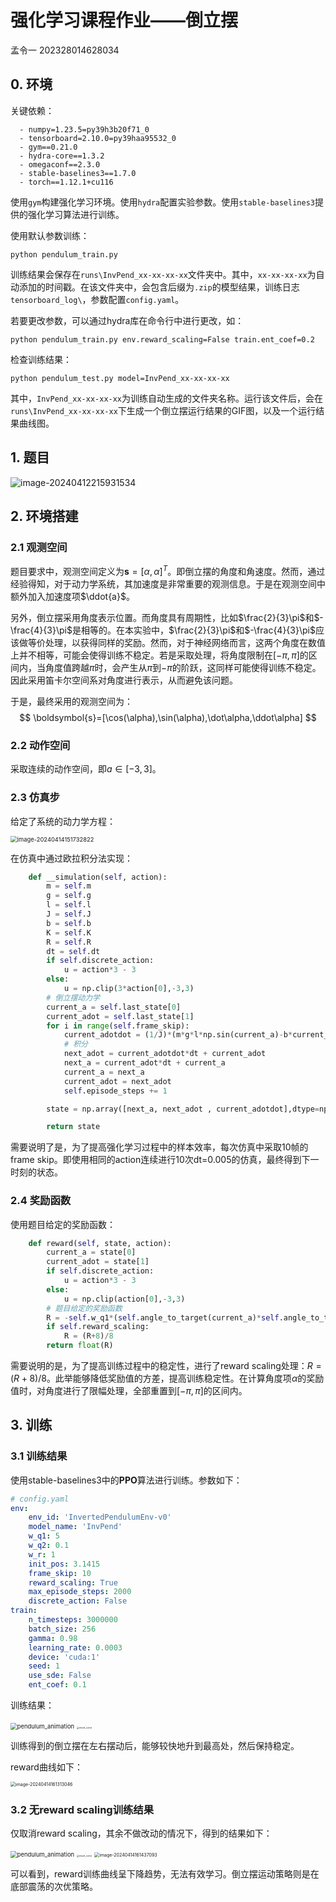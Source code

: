 # 强化学习课程作业——倒立摆

孟令一 202328014628034

## 0. 环境

关键依赖：

```
  - numpy=1.23.5=py39h3b20f71_0
  - tensorboard=2.10.0=py39haa95532_0
  - gym==0.21.0
  - hydra-core==1.3.2
  - omegaconf==2.3.0
  - stable-baselines3==1.7.0
  - torch==1.12.1+cu116
```

使用`gym`构建强化学习环境。使用`hydra`配置实验参数。使用`stable-baselines3`提供的强化学习算法进行训练。

使用默认参数训练：

`python pendulum_train.py`

训练结果会保存在`runs\InvPend_xx-xx-xx-xx`文件夹中。其中，`xx-xx-xx-xx`为自动添加的时间戳。在该文件夹中，会包含后缀为`.zip`的模型结果，训练日志`tensorboard_log\`，参数配置`config.yaml`。

若要更改参数，可以通过hydra库在命令行中进行更改，如：

`python pendulum_train.py env.reward_scaling=False train.ent_coef=0.2`

检查训练结果：

`python pendulum_test.py model=InvPend_xx-xx-xx-xx`

其中，`InvPend_xx-xx-xx-xx`为训练自动生成的文件夹名称。运行该文件后，会在`runs\InvPend_xx-xx-xx-xx`下生成一个倒立摆运行结果的GIF图，以及一个运行结果曲线图。

## 1. 题目

![image-20240412215931534](C:\Users\孟一凌\AppData\Roaming\Typora\typora-user-images\image-20240412215931534.png)

## 2. 环境搭建

### 2.1 观测空间

题目要求中，观测空间定义为$\boldsymbol s = [\alpha, \dot{\alpha}]^T$。即倒立摆的角度和角速度。然而，通过经验得知，对于动力学系统，其加速度是非常重要的观测信息。于是在观测空间中额外加入加速度项$\ddot{a}$。

另外，倒立摆采用角度表示位置。而角度具有周期性，比如$\frac{2}{3}\pi$和$-\frac{4}{3}\pi$是相等的。在本实验中，$\frac{2}{3}\pi$和$-\frac{4}{3}\pi$应该做等价处理，以获得同样的奖励。然而，对于神经网络而言，这两个角度在数值上并不相等，可能会使得训练不稳定。若是采取处理，将角度限制在$[-\pi,\pi]$的区间内，当角度值跨越$\pi$时，会产生从$\pi$到$-\pi$的阶跃，这同样可能使得训练不稳定。因此采用笛卡尔空间系对角度进行表示，从而避免该问题。

于是，最终采用的观测空间为：
$$
\boldsymbol{s}=[\cos(\alpha),\sin(\alpha),\dot\alpha,\ddot\alpha]
$$

### 2.2 动作空间

采取连续的动作空间，即$a\in[-3,3]$。

### 2.3 仿真步

给定了系统的动力学方程：

<img src="C:\Users\孟一凌\AppData\Roaming\Typora\typora-user-images\image-20240414151732822.png" alt="image-20240414151732822" style="zoom: 67%;" />

在仿真中通过欧拉积分法实现：

```python
    def __simulation(self, action):     
        m = self.m
        g = self.g
        l = self.l
        J = self.J
        b = self.b
        K = self.K
        R = self.R
        dt = self.dt
        if self.discrete_action:
            u = action*3 - 3
        else:
            u = np.clip(3*action[0],-3,3)
        # 倒立摆动力学
        current_a = self.last_state[0]
        current_adot = self.last_state[1]  
        for i in range(self.frame_skip):      
            current_adotdot = (1/J)*(m*g*l*np.sin(current_a)-b*current_adot-K*K*current_adot/R+K*u/R)
            # 积分
            next_adot = current_adotdot*dt + current_adot 
            next_a = current_adot*dt + current_a
            current_a = next_a
            current_adot = next_adot
            self.episode_steps += 1

        state = np.array([next_a, next_adot , current_adotdot],dtype=np.float32)

        return state
```

需要说明了是，为了提高强化学习过程中的样本效率，每次仿真中采取10帧的frame skip。即使用相同的action连续进行10次dt=0.005的仿真，最终得到下一时刻的状态。

### 2.4 奖励函数

使用题目给定的奖励函数：

```python
    def reward(self, state, action):
        current_a = state[0]
        current_adot = state[1]
        if self.discrete_action:
            u = action*3 - 3
        else:
            u = np.clip(action[0],-3,3)
        # 题目给定的奖励函数 
        R = -self.w_q1*(self.angle_to_target(current_a)*self.angle_to_target(current_a)) - self.w_q2*current_adot*current_adot- self.w_r*u*u 
        if self.reward_scaling:
            R = (R+8)/8
        return float(R)
```

需要说明的是，为了提高训练过程中的稳定性，进行了reward scaling处理：$R=(R+8)/8$。此举能够降低奖励值的方差，提高训练稳定性。在计算角度项$\alpha$的奖励值时，对角度进行了限幅处理，全部重置到$[-\pi,\pi]$的区间内。

## 3. 训练

### 3.1 训练结果

使用stable-baselines3中的**PPO**算法进行训练。参数如下：

```yaml
# config.yaml
env:
    env_id: 'InvertedPendulumEnv-v0'
    model_name: 'InvPend'
    w_q1: 5
    w_q2: 0.1
    w_r: 1
    init_pos: 3.1415
    frame_skip: 10
    reward_scaling: True
    max_episode_steps: 2000
    discrete_action: False
train:
    n_timesteps: 3000000
    batch_size: 256
    gamma: 0.98
    learning_rate: 0.0003
    device: 'cuda:1'
    seed: 1
    use_sde: False
    ent_coef: 0.1
```

训练结果：

<img src="E:\CASIA\gym_RobotEvolution\RL_train\runs\InvPend_14-14-36-10\pendulum_animation.gif" alt="pendulum_animation" style="zoom:67%;" />

<img src="E:\CASIA\gym_RobotEvolution\RL_train\runs\InvPend_14-14-36-10\result_curve.png" alt="result_curve" style="zoom: 25%;" />

训练得到的倒立摆在左右摆动后，能够较快地升到最高处，然后保持稳定。

reward曲线如下：

<img src="C:\Users\孟一凌\AppData\Roaming\Typora\typora-user-images\image-20240414161313046.png" alt="image-20240414161313046" style="zoom:50%;" />

### 3.2 无reward scaling训练结果

仅取消reward scaling，其余不做改动的情况下，得到的结果如下：

<img src="E:\CASIA\gym_RobotEvolution\RL_train\runs\InvPend_14-15-27-40\pendulum_animation.gif" alt="pendulum_animation" style="zoom: 67%;" />

<img src="E:\CASIA\gym_RobotEvolution\RL_train\runs\InvPend_14-15-27-40\result_curve.png" alt="result_curve" style="zoom: 25%;" />

<img src="C:\Users\孟一凌\AppData\Roaming\Typora\typora-user-images\image-20240414161437093.png" alt="image-20240414161437093" style="zoom:50%;" />

可以看到，reward训练曲线呈下降趋势，无法有效学习。倒立摆运动策略则是在底部震荡的次优策略。